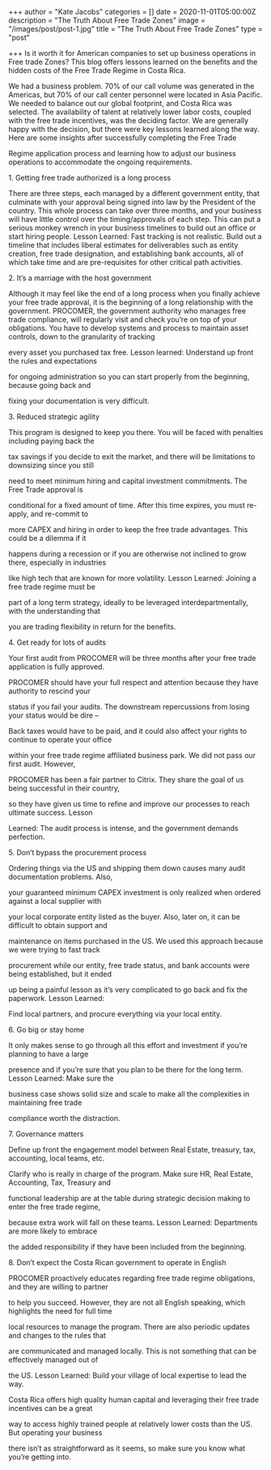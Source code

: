 +++
author = "Kate Jacobs"
categories = []
date = 2020-11-01T05:00:00Z
description = "The Truth About Free Trade Zones"
image = "/images/post/post-1.jpg"
title = "The Truth About Free Trade Zones"
type = "post"

+++
Is it worth it for American companies to set up business operations in Free trade Zones? This blog offers lessons learned on the benefits and the hidden costs of the Free Trade Regime in Costa Rica.

We had a business problem. 70% of our call volume was generated in the Americas, but 70% of our call center personnel were located in Asia Pacific. We needed to balance out our global footprint, and Costa Rica was selected. The availability of talent at relatively lower labor costs, coupled with the free trade incentives, was the deciding factor. We are generally happy with the decision, but there were key lessons learned along the way. Here are some insights after successfully completing the Free Trade

Regime application process and learning how to adjust our business operations to accommodate the ongoing requirements.

1\. Getting free trade authorized is a long process

There are three steps, each managed by a different government entity, that culminate with your approval being signed into law by the President of the country. This whole process can take over three months, and your business will have little control over the timing/approvals of each step. This can put a serious monkey wrench in your business timelines to build out an office or start hiring people. Lesson Learned: Fast tracking is not realistic. Build out a timeline that includes liberal estimates for deliverables such as entity creation, free trade designation, and establishing bank accounts, all of which take time and are pre-requisites for other critical path activities.

2\. It’s a marriage with the host government

Although it may feel like the end of a long process when you finally achieve your free trade approval, it is the beginning of a long relationship with the government. PROCOMER, the government authority who manages free trade compliance, will regularly visit and check you’re on top of your obligations. You have to develop systems and process to maintain asset controls, down to the granularity of tracking

every asset you purchased tax free. Lesson learned: Understand up front the rules and expectations

for ongoing administration so you can start properly from the beginning, because going back and

fixing your documentation is very difficult.

3\. Reduced strategic agility

This program is designed to keep you there. You will be faced with penalties including paying back the

tax savings if you decide to exit the market, and there will be limitations to downsizing since you still

need to meet minimum hiring and capital investment commitments. The Free Trade approval is

conditional for a fixed amount of time. After this time expires, you must re-apply, and re-commit to

more CAPEX and hiring in order to keep the free trade advantages. This could be a dilemma if it

happens during a recession or if you are otherwise not inclined to grow there, especially in industries

like high tech that are known for more volatility. Lesson Learned: Joining a free trade regime must be

part of a long term strategy, ideally to be leveraged interdepartmentally, with the understanding that

you are trading flexibility in return for the benefits.

4\. Get ready for lots of audits

Your first audit from PROCOMER will be three months after your free trade application is fully approved.

PROCOMER should have your full respect and attention because they have authority to rescind your

status if you fail your audits. The downstream repercussions from losing your status would be dire –

Back taxes would have to be paid, and it could also affect your rights to continue to operate your office

within your free trade regime affiliated business park. We did not pass our first audit. However,

PROCOMER has been a fair partner to Citrix. They share the goal of us being successful in their country,

so they have given us time to refine and improve our processes to reach ultimate success. Lesson

Learned: The audit process is intense, and the government demands perfection.

5\. Don’t bypass the procurement process

Ordering things via the US and shipping them down causes many audit documentation problems. Also,

your guaranteed minimum CAPEX investment is only realized when ordered against a local supplier with

your local corporate entity listed as the buyer. Also, later on, it can be difficult to obtain support and

maintenance on items purchased in the US. We used this approach because we were trying to fast track

procurement while our entity, free trade status, and bank accounts were being established, but it ended

up being a painful lesson as it’s very complicated to go back and fix the paperwork. Lesson Learned:

Find local partners, and procure everything via your local entity.

6\. Go big or stay home

It only makes sense to go through all this effort and investment if you’re planning to have a large

presence and if you’re sure that you plan to be there for the long term. Lesson Learned: Make sure the

business case shows solid size and scale to make all the complexities in maintaining free trade

compliance worth the distraction.

7\. Governance matters

Define up front the engagement model between Real Estate, treasury, tax, accounting, local teams, etc.

Clarify who is really in charge of the program. Make sure HR, Real Estate, Accounting, Tax, Treasury and

functional leadership are at the table during strategic decision making to enter the free trade regime,

because extra work will fall on these teams. Lesson Learned: Departments are more likely to embrace

the added responsibility if they have been included from the beginning.

8\. Don’t expect the Costa Rican government to operate in English

PROCOMER proactively educates regarding free trade regime obligations, and they are willing to partner

to help you succeed. However, they are not all English speaking, which highlights the need for full time

local resources to manage the program. There are also periodic updates and changes to the rules that

are communicated and managed locally. This is not something that can be effectively managed out of

the US. Lesson Learned: Build your village of local expertise to lead the way.

Costa Rica offers high quality human capital and leveraging their free trade incentives can be a great

way to access highly trained people at relatively lower costs than the US. But operating your business

there isn’t as straightforward as it seems, so make sure you know what you’re getting into.